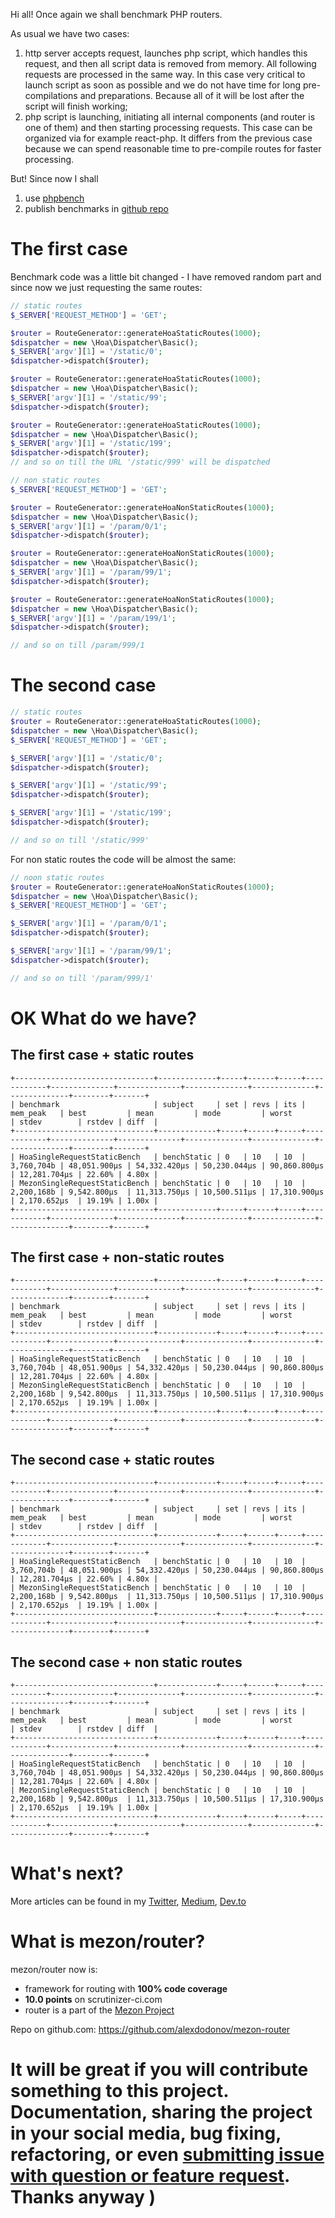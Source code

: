 Hi all! Once again we shall benchmark PHP routers.

As usual we have two cases:

1. http server accepts request, launches php script, which handles this request, and then all script data is removed from memory. All following requests are processed in the same way. In this case very critical to launch script as soon as possible and we do not have time for long pre-compilations and preparations. Because all of it will be lost after the script will finish working;
2. php script is launching, initiating all internal components (and router is one of them) and then starting processing requests. This case can be organized via for example react-php. It differs from the previous case because we can spend reasonable time to pre-compile routes for faster processing.

But! Since now I shall 

1. use [phpbench](https://github.com/phpbench/phpbench)
2. publish benchmarks in [github repo](https://github.com/alexdodonov/mezon-router-benchmark)

# The first case

Benchmark code was a little bit changed - I have removed random part and since now we just requesting the same routes:

```php
// static routes
$_SERVER['REQUEST_METHOD'] = 'GET';

$router = RouteGenerator::generateHoaStaticRoutes(1000);
$dispatcher = new \Hoa\Dispatcher\Basic();
$_SERVER['argv'][1] = '/static/0';
$dispatcher->dispatch($router);

$router = RouteGenerator::generateHoaStaticRoutes(1000);
$dispatcher = new \Hoa\Dispatcher\Basic();
$_SERVER['argv'][1] = '/static/99';
$dispatcher->dispatch($router);

$router = RouteGenerator::generateHoaStaticRoutes(1000);
$dispatcher = new \Hoa\Dispatcher\Basic();
$_SERVER['argv'][1] = '/static/199';
$dispatcher->dispatch($router);
// and so on till the URL '/static/999' will be dispatched
```

```php
// non static routes
$_SERVER['REQUEST_METHOD'] = 'GET';

$router = RouteGenerator::generateHoaNonStaticRoutes(1000);
$dispatcher = new \Hoa\Dispatcher\Basic();
$_SERVER['argv'][1] = '/param/0/1';
$dispatcher->dispatch($router);

$router = RouteGenerator::generateHoaNonStaticRoutes(1000);
$dispatcher = new \Hoa\Dispatcher\Basic();
$_SERVER['argv'][1] = '/param/99/1';
$dispatcher->dispatch($router);

$router = RouteGenerator::generateHoaNonStaticRoutes(1000);
$dispatcher = new \Hoa\Dispatcher\Basic();
$_SERVER['argv'][1] = '/param/199/1';
$dispatcher->dispatch($router);

// and so on till /param/999/1
```

# The second case

```php
// static routes
$router = RouteGenerator::generateHoaStaticRoutes(1000);
$dispatcher = new \Hoa\Dispatcher\Basic();
$_SERVER['REQUEST_METHOD'] = 'GET';

$_SERVER['argv'][1] = '/static/0';
$dispatcher->dispatch($router);

$_SERVER['argv'][1] = '/static/99';
$dispatcher->dispatch($router);

$_SERVER['argv'][1] = '/static/199';
$dispatcher->dispatch($router);

// and so on till '/static/999'
```

For non static routes the code will be almost the same:

```php
// noon static routes
$router = RouteGenerator::generateHoaNonStaticRoutes(1000);
$dispatcher = new \Hoa\Dispatcher\Basic();
$_SERVER['REQUEST_METHOD'] = 'GET';

$_SERVER['argv'][1] = '/param/0/1';
$dispatcher->dispatch($router);

$_SERVER['argv'][1] = '/param/99/1';
$dispatcher->dispatch($router);

// and so on till '/param/999/1'
```

# OK What do we have?

## The first case + static routes
```
+-------------------------------+-------------+-----+------+-----+------------+--------------+--------------+--------------+--------------+--------------+--------+-------+
| benchmark                     | subject     | set | revs | its | mem_peak   | best         | mean         | mode         | worst        | stdev        | rstdev | diff  |
+-------------------------------+-------------+-----+------+-----+------------+--------------+--------------+--------------+--------------+--------------+--------+-------+
| HoaSingleRequestStaticBench   | benchStatic | 0   | 10   | 10  | 3,760,704b | 48,051.900μs | 54,332.420μs | 50,230.044μs | 90,860.800μs | 12,281.704μs | 22.60% | 4.80x |
| MezonSingleRequestStaticBench | benchStatic | 0   | 10   | 10  | 2,200,168b | 9,542.800μs  | 11,313.750μs | 10,500.511μs | 17,310.900μs | 2,170.652μs  | 19.19% | 1.00x |
+-------------------------------+-------------+-----+------+-----+------------+--------------+--------------+--------------+--------------+--------------+--------+-------+
```

## The first case + non-static routes

```
+-------------------------------+-------------+-----+------+-----+------------+--------------+--------------+--------------+--------------+--------------+--------+-------+
| benchmark                     | subject     | set | revs | its | mem_peak   | best         | mean         | mode         | worst        | stdev        | rstdev | diff  |
+-------------------------------+-------------+-----+------+-----+------------+--------------+--------------+--------------+--------------+--------------+--------+-------+
| HoaSingleRequestStaticBench   | benchStatic | 0   | 10   | 10  | 3,760,704b | 48,051.900μs | 54,332.420μs | 50,230.044μs | 90,860.800μs | 12,281.704μs | 22.60% | 4.80x |
| MezonSingleRequestStaticBench | benchStatic | 0   | 10   | 10  | 2,200,168b | 9,542.800μs  | 11,313.750μs | 10,500.511μs | 17,310.900μs | 2,170.652μs  | 19.19% | 1.00x |
+-------------------------------+-------------+-----+------+-----+------------+--------------+--------------+--------------+--------------+--------------+--------+-------+
```

## The second case + static routes

```
+-------------------------------+-------------+-----+------+-----+------------+--------------+--------------+--------------+--------------+--------------+--------+-------+
| benchmark                     | subject     | set | revs | its | mem_peak   | best         | mean         | mode         | worst        | stdev        | rstdev | diff  |
+-------------------------------+-------------+-----+------+-----+------------+--------------+--------------+--------------+--------------+--------------+--------+-------+
| HoaSingleRequestStaticBench   | benchStatic | 0   | 10   | 10  | 3,760,704b | 48,051.900μs | 54,332.420μs | 50,230.044μs | 90,860.800μs | 12,281.704μs | 22.60% | 4.80x |
| MezonSingleRequestStaticBench | benchStatic | 0   | 10   | 10  | 2,200,168b | 9,542.800μs  | 11,313.750μs | 10,500.511μs | 17,310.900μs | 2,170.652μs  | 19.19% | 1.00x |
+-------------------------------+-------------+-----+------+-----+------------+--------------+--------------+--------------+--------------+--------------+--------+-------+
```

## The second case + non static routes

```
+-------------------------------+-------------+-----+------+-----+------------+--------------+--------------+--------------+--------------+--------------+--------+-------+
| benchmark                     | subject     | set | revs | its | mem_peak   | best         | mean         | mode         | worst        | stdev        | rstdev | diff  |
+-------------------------------+-------------+-----+------+-----+------------+--------------+--------------+--------------+--------------+--------------+--------+-------+
| HoaSingleRequestStaticBench   | benchStatic | 0   | 10   | 10  | 3,760,704b | 48,051.900μs | 54,332.420μs | 50,230.044μs | 90,860.800μs | 12,281.704μs | 22.60% | 4.80x |
| MezonSingleRequestStaticBench | benchStatic | 0   | 10   | 10  | 2,200,168b | 9,542.800μs  | 11,313.750μs | 10,500.511μs | 17,310.900μs | 2,170.652μs  | 19.19% | 1.00x |
+-------------------------------+-------------+-----+------+-----+------------+--------------+--------------+--------------+--------------+--------------+--------+-------+
```

# What's next?

More articles can be found in my [Twitter](https://twitter.com/mezonphp), [Medium](https://medium.com/@gdvever), [Dev.to](https://dev.to/alexdodonov)

# What is mezon/router?

mezon/router now is:

- framework for routing with **100% code coverage**
- **10.0 points** on scrutinizer-ci.com
- router is a part of the [Mezon Project](https://github.com/alexdodonov/mezon)

Repo on github.com: https://github.com/alexdodonov/mezon-router

# It will be great if you will contribute something to this project. Documentation, sharing the project in your social media, bug fixing, refactoring, or even **[submitting issue with question or feature request](https://github.com/alexdodonov/mezon-router/issues)**. Thanks anyway )
